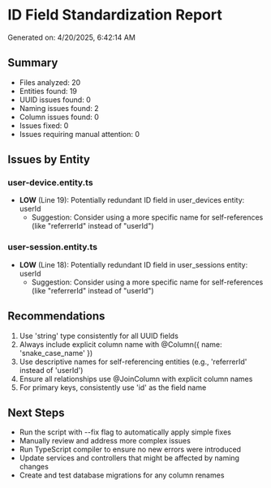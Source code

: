 # ID Field Standardization Report
  
Generated on: 4/20/2025, 6:42:14 AM

## Summary

- Files analyzed: 20
- Entities found: 19
- UUID issues found: 0
- Naming issues found: 2
- Column issues found: 0
- Issues fixed: 0
- Issues requiring manual attention: 0

## Issues by Entity


### user-device.entity.ts

- **LOW** (Line 19): Potentially redundant ID field in user_devices entity: userId
    - Suggestion: Consider using a more specific name for self-references (like "referrerId" instead of "userId")


### user-session.entity.ts

- **LOW** (Line 18): Potentially redundant ID field in user_sessions entity: userId
    - Suggestion: Consider using a more specific name for self-references (like "referrerId" instead of "userId")


## Recommendations

1. Use 'string' type consistently for all UUID fields
2. Always include explicit column name with @Column({ name: 'snake_case_name' })
3. Use descriptive names for self-referencing entities (e.g., 'referrerId' instead of 'userId')
4. Ensure all relationships use @JoinColumn with explicit column names
5. For primary keys, consistently use 'id' as the field name

## Next Steps

- Run the script with --fix flag to automatically apply simple fixes
- Manually review and address more complex issues
- Run TypeScript compiler to ensure no new errors were introduced
- Update services and controllers that might be affected by naming changes
- Create and test database migrations for any column renames
